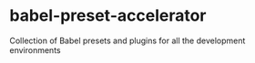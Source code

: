 # babel-preset-accelerator
Collection of Babel presets and plugins for all the development environments

